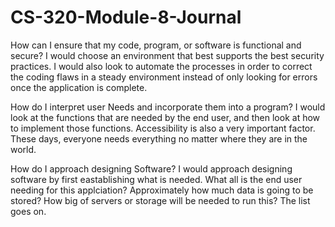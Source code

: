 # CS-320-Module-8-Journal

How can I ensure that my code, program, or software is functional and secure?
  I would choose an environment that best supports the best security practices. I would also look to automate the processes in order to correct the coding flaws in a steady environment instead of only looking for errors once the application is complete.
  
How do I interpret user Needs and incorporate them into a program?
  I would look at the functions that are needed by the end user, and then look at how to implement those functions. Accessibility is also a very important factor. These days, everyone needs everything no matter where they are in the world. 
  
How do I approach designing Software?
  I would approach designing software by first eastablishing what is needed. What all is the end user needing for this applciation? Approximately how much data is going to be stored? How big of servers or storage will be needed to run this? The list goes on. 
